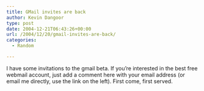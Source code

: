 ```yaml
---
title: GMail invites are back
author: Kevin Dangoor
type: post
date: 2004-12-21T06:43:26+00:00
url: /2004/12/20/gmail-invites-are-back/
categories:
  - Random

---
```

I have some invitations to the gmail beta. If you&#8217;re interested in the best free webmail account, just add a comment here with your email address (or email me directly, use the link on the left). First come, first served.